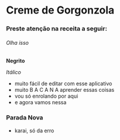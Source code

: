 # Creme de Gorgonzola

### Preste atenção na receita a seguir:

###### Olha isso

**Negrito**

*Itálico*

- muito fácil de editar com esse aplicativo
- muito B A C A N A  aprender essas coisas
- vou só enrolando por aqui
- e agora vamos nessa



### Parada Nova

- karai, só da erro







